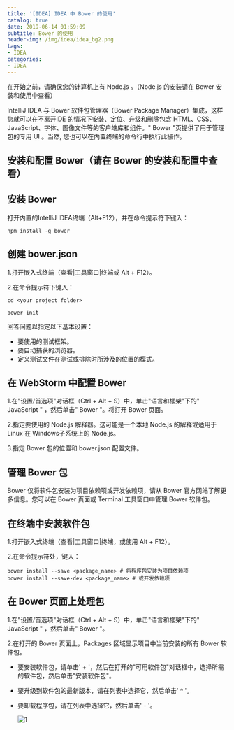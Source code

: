 ```yaml
---
title: '[IDEA] IDEA 中 Bower 的使用'
catalog: true
date: 2019-06-14 01:59:09
subtitle: Bower 的使用
header-img: /img/idea/idea_bg2.png
tags:
- IDEA
categories:
- IDEA
---
```


在开始之前，请确保您的计算机上有 Node.js 。（Node.js 的安装请在 Bower 安装和使用中查看）

IntelliJ IDEA 与 Bower 软件包管理器（Bower Package Manager）集成，这样您就可以在不离开IDE 的情况下安装、定位、升级和删除包含 HTML、CSS、JavaScript、字体、图像文件等的客户端库和组件。" Bower "页提供了用于管理包的专用 UI 。当然, 您也可以在内置终端的命令行中执行此操作。



## 安装和配置 Bower（请在 Bower 的安装和配置中查看）



## 安装 Bower

打开内置的IntelliJ IDEA终端（Alt+F12），并在命令提示符下键入：

```shell
npm install -g bower
```



## 创建 bower.json

1.打开嵌入式终端（查看|工具窗口|终端或 Alt + F12）。

2.在命令提示符下键入：

```
cd <your project folder>

bower init
```

回答问题以指定以下基本设置：

- 要使用的测试框架。
- 要自动捕获的浏览器。
- 定义测试文件在测试或排除时所涉及的位置的模式。



## 在 WebStorm 中配置 Bower

1.在"设置/首选项"对话框（Ctrl + Alt + S）中，单击"语言和框架"下的" JavaScript  " ，然后单击" Bower "。将打开 Bower 页面。

2.指定要使用的 Node.js 解释器。这可能是一个本地 Node.js 的解释或适用于 Linux 在 Windows子系统上的 Node.js。

3.指定 Bower 包的位置和 bower.json 配置文件。



## 管理 Bower 包

Bower 仅将软件包安装为项目依赖项或开发依赖项，请从 Bower 官方网站了解更多信息。您可以在 Bower 页面或 Terminal 工具窗口中管理 Bower 软件包。



## 在终端中安装软件包

1.打开嵌入式终端（查看|工具窗口|终端，或使用 Alt + F12）。

2.在命令提示符处，键入：

```shell
bower install --save <package_name> # 将程序包安装为项目依赖项
bower install --save-dev <package_name> # 或开发依赖项
```



## 在 Bower 页面上处理包

1.在"设置/首选项"对话框（Ctrl + Alt + S）中，单击"语言和框架"下的" JavaScript " ，然后单击"  Bower "。

2.在打开的 Bower 页面上，Packages 区域显示项目中当前安装的所有 Bower 软件包。

- 要安装软件包，请单击' + '，然后在打开的"可用软件包"对话框中，选择所需的软件包，然后单击"安装软件包"。

- 要升级到软件包的最新版本，请在列表中选择它，然后单击' ^ '。

- 要卸载程序包，请在列表中选择它，然后单击' - '。

  ![1](1.png)
